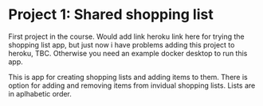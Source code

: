 # Project 1: Shared shopping list

First project in the course. Would add link heroku link here for trying the shopping list app, but just now i have problems adding this project to heroku, TBC. Otherwise you need an example docker desktop to run this app.

This is app for creating shopping lists and adding items to them. There is option for adding and removing items from invidual shopping lists. Lists are in aplhabetic order.


